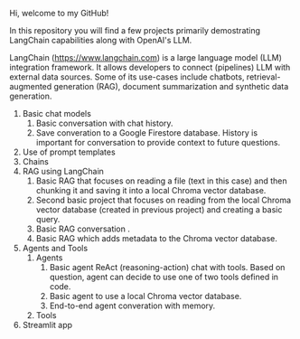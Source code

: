 Hi, welcome to my GitHub!

In this repository you will find a few projects primarily demostrating LangChain capabilities along with OpenAI's LLM.

LangChain (https://www.langchain.com) is a large language model (LLM) integration framework. It allows developers to connect (pipelines) LLM with external data sources. Some of its use-cases include chatbots, retrieval-augmented generation (RAG), document summarization and synthetic data generation.

1. Basic chat models
   1. Basic conversation with chat history.
   2. Save converation to a Google Firestore database. History is important for conversation to provide context to future questions.
2. Use of prompt templates
3. Chains
4. RAG using LangChain
   1. Basic RAG that focuses on reading a file (text in this case) and then chunking it and saving it into a local Chroma vector database.
   2. Second basic project that focuses on reading from the local Chroma vector database (created in previous project) and creating a basic query.
   3. Basic RAG conversation .
   4. Basic RAG which adds metadata to the Chroma vector database.
5. Agents and Tools
   1. Agents
         1. Basic agent ReAct (reasoning-action) chat with tools. Based on question, agent can decide to use one of two tools defined in code.
         2. Basic agent to use a local Chroma vector database.
         3. End-to-end agent converation with memory.
   2. Tools
6. Streamlit app


   
